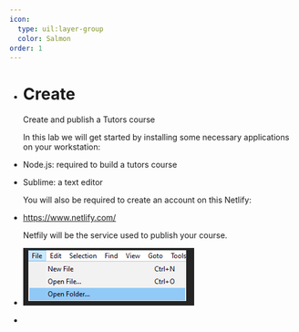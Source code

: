 ```yaml
---
icon:
  type: uil:layer-group
  color: Salmon
order: 1  
---
```


- # Create
  
  Create and publish a Tutors course
  
  In this lab we will get started by installing some necessary applications on your workstation:
- Node.js: required to build a tutors course
- Sublime: a text editor
  
  You will also be required to create an account on this Netlify:
- <https://www.netlify.com/>
  
  Netfily will be the service used to publish your course.
- ![image.png](../assets/image_1725477974666_0.png)
-